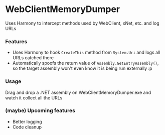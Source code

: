 # WebClientMemoryDumper
Uses Harmony to intercept methods used by WebClient, xNet, etc. and log URLs

### Features

- Uses Harmony to hook `CreateThis` method from `System.Uri` and logs all URLs catched there
- Automatically spoofs the return value of `Assembly.GetEntryAssembly()`, so the target assembly won't even know it is being run externally :p

### Usage
Drag and drop a .NET assembly on WebClientMemoryDumper.exe and watch it collect all the URLs

### (maybe) Upcoming features

- Better logging
- Code cleanup
